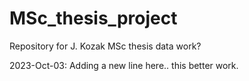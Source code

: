 # MSc_thesis_project
Repository for J. Kozak MSc thesis data work?


2023-Oct-03: Adding a new line here.. this better work. 